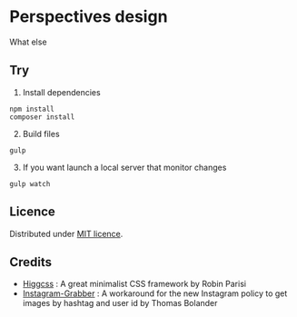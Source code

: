 Perspectives design
===================

What else

Try
-----------------------

1) Install dependencies

```
npm install
composer install
```

2) Build files

```
gulp
```

3) If you want launch a local server that monitor changes

```
gulp watch
```

Licence
-------

Distributed under [MIT licence](LICENSE).

Credits
-------

* [Higgcss](https://github.com/robinparisi/higgcss/) : A great minimalist CSS framework by Robin Parisi
* [Instagram-Grabber](https://github.com/Bolandish/Instagram-Grabber) : A workaround for the new Instagram policy to get images by hashtag and user id by Thomas Bolander